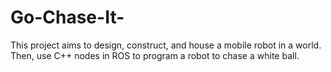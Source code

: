 # Go-Chase-It-

This project aims to design, construct, and house a mobile robot in a world. Then, use C++ nodes in ROS to program a robot to chase a white ball.

